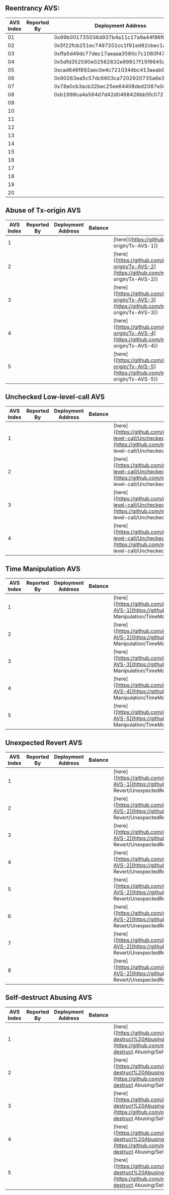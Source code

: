 ## Reentrancy AVS:   

| AVS Index | Reported By | Deployment Address                         | Transaction Counts | Exploitation Code                                            |
| --------- | ----------- | ------------------------------------------ | ------------------ | ------------------------------------------------------------ |
| 01        |             | 0x99b001735036d937b4a11c17a9a44f86fbddf4d0 |                    | [here](https://github.com/mavspublic/Exploit_Code/tree/master/Reentrancy/Reentrancy-AVS-01) |
| 02        |             | 0x5f22fcb251ec7497201cc1f91ed82cbec1a67eab |                    | [here](https://github.com/mavspublic/Exploit_Code/tree/master/Reentrancy/Reentrancy-AVS-02) |
| 03        |             | 0xffa5d49dc77dec17aeaaa3580c7c1060f4709f0c |                    | [here](https://github.com/mavspublic/Exploit_Code/tree/master/Reentrancy/Reentrancy-AVS-03) |
| 04        |             | 0x5dfd352590e02562832e99917f15f9645a13f3ec |                    | [here](https://github.com/mavspublic/Exploit_Code/tree/master/Reentrancy/Reentrancy-AVS-04) |
| 05        |             | 0xcad646f892aec0e4c7210344bc413aeab9bbc928 |                    | [here](https://github.com/mavspublic/Exploit_Code/tree/master/Reentrancy/Reentrancy-AVS-05) |
| 06        |             | 0x90263ea5c57dc6603ca7202920735a6e31235bb9 |                    | [here](https://github.com/mavspublic/Exploit_Code/tree/master/Reentrancy/Reentrancy-AVS-06) |
| 07        |             | 0x78a0cb3acb32bec25ee64408ded2087e0d27c230 |                    | [here](https://github.com/mavspublic/Exploit_Code/tree/master/Reentrancy/Reentrancy-AVS-07) |
| 08        |             | 0xb1998ca4a564d7d42d0468426bb5fc072bd16ee8 |                    | [here](https://github.com/mavspublic/Exploit_Code/tree/master/Reentrancy/Reentrancy-AVS-08) |
| 09        |             |                                            |                    | [here](https://github.com/mavspublic/Exploit_Code/tree/master/Reentrancy/Reentrancy-AVS-09) |
| 10        |             |                                            |                    | [here](https://github.com/mavspublic/Exploit_Code/tree/master/Reentrancy/Reentrancy-AVS-10) |
| 11        |             |                                            |                    | [here](https://github.com/mavspublic/Exploit_Code/tree/master/Reentrancy/Reentrancy-AVS-11) |
| 12        |             |                                            |                    | [here](https://github.com/mavspublic/Exploit_Code/tree/master/Reentrancy/Reentrancy-AVS-12) |
| 13        |             |                                            |                    | [here](https://github.com/mavspublic/Exploit_Code/tree/master/Reentrancy/Reentrancy-AVS-13) |
| 14        |             |                                            |                    | [here](https://github.com/mavspublic/Exploit_Code/tree/master/Reentrancy/Reentrancy-AVS-14) |
| 15        |             |                                            |                    | [here](https://github.com/mavspublic/Exploit_Code/tree/master/Reentrancy/Reentrancy-AVS-15) |
| 16        |             |                                            |                    | [here](https://github.com/mavspublic/Exploit_Code/tree/master/Reentrancy/Reentrancy-AVS-16) |
| 17        |             |                                            |                    | [here](https://github.com/mavspublic/Exploit_Code/tree/master/Reentrancy/Reentrancy-AVS-17) |
| 18        |             |                                            |                    | [here](https://github.com/mavspublic/Exploit_Code/tree/master/Reentrancy/Reentrancy-AVS-18) |
| 19        |             |                                            |                    | [here](https://github.com/mavspublic/Exploit_Code/tree/master/Reentrancy/Reentrancy-AVS-19) |
| 20        |             |                                            |                    | [here](https://github.com/mavspublic/Exploit_Code/tree/master/Reentrancy/Reentrancy-AVS-20) |

## Abuse of Tx-origin AVS

| AVS Index | Reported By | Deployment Address | Balance | Exploitation Code                                            |
| --------- | ----------- | ------------------ | ------- | ------------------------------------------------------------ |
| 1         |             |                    |         | [here]((https://github.com/mavspublic/Exploit_Code/tree/master/Abuse of Tx-origin/Tx-AVS-1)) |
| 2         |             |                    |         | [here]([https://github.com/mavspublic/Exploit_Code/tree/master/Abuse%20of%20Tx-origin/Tx-AVS-2](https://github.com/mavspublic/Exploit_Code/tree/master/Abuse of Tx-origin/Tx-AVS-2)) |
| 3         |             |                    |         | [here]([https://github.com/mavspublic/Exploit_Code/tree/master/Abuse%20of%20Tx-origin/Tx-AVS-3](https://github.com/mavspublic/Exploit_Code/tree/master/Abuse of Tx-origin/Tx-AVS-3)) |
| 4         |             |                    |         | [here]([https://github.com/mavspublic/Exploit_Code/tree/master/Abuse%20of%20Tx-origin/Tx-AVS-4](https://github.com/mavspublic/Exploit_Code/tree/master/Abuse of Tx-origin/Tx-AVS-4)) |
| 5         |             |                    |         | [here]([https://github.com/mavspublic/Exploit_Code/tree/master/Abuse%20of%20Tx-origin/Tx-AVS-5](https://github.com/mavspublic/Exploit_Code/tree/master/Abuse of Tx-origin/Tx-AVS-5)) |

## Unchecked Low-level-call AVS

| AVS Index | Reported By | Deployment Address | Balance | Exploitation Code                                            |
| --------- | ----------- | ------------------ | ------- | ------------------------------------------------------------ |
| 1         |             |                    |         | [here]([https://github.com/mavspublic/Exploit_Code/tree/master/Unchecked%20Low-level-call/UncheckedLLC-AVS-1](https://github.com/mavspublic/Exploit_Code/tree/master/Unchecked Low-level-call/UncheckedLLC-AVS-1)) |
| 2         |             |                    |         | [here]([https://github.com/mavspublic/Exploit_Code/tree/master/Unchecked%20Low-level-call/UncheckedLLC-AVS-2](https://github.com/mavspublic/Exploit_Code/tree/master/Unchecked Low-level-call/UncheckedLLC-AVS-2)) |
| 3         |             |                    |         | [here]([https://github.com/mavspublic/Exploit_Code/tree/master/Unchecked%20Low-level-call/UncheckedLLC-AVS-3](https://github.com/mavspublic/Exploit_Code/tree/master/Unchecked Low-level-call/UncheckedLLC-AVS-3)) |
| 4         |             |                    |         | [here]([https://github.com/mavspublic/Exploit_Code/tree/master/Unchecked%20Low-level-call/UncheckedLLC-AVS-4](https://github.com/mavspublic/Exploit_Code/tree/master/Unchecked Low-level-call/UncheckedLLC-AVS-4)) |

## Time Manipulation AVS

| AVS Index | Reported By | Deployment Address | Balance | Exploitation Code                                            |
| --------- | ----------- | ------------------ | ------- | ------------------------------------------------------------ |
| 1         |             |                    |         | [here]([https://github.com/mavspublic/Exploit_Code/tree/master/Time%20Manipulation/TimeMani-AVS-1](https://github.com/mavspublic/Exploit_Code/tree/master/Time Manipulation/TimeMani-AVS-1)) |
| 2         |             |                    |         | [here]([https://github.com/mavspublic/Exploit_Code/tree/master/Time%20Manipulation/TimeMani-AVS-2](https://github.com/mavspublic/Exploit_Code/tree/master/Time Manipulation/TimeMani-AVS-2)) |
| 3         |             |                    |         | [here]([https://github.com/mavspublic/Exploit_Code/tree/master/Time%20Manipulation/TimeMani-AVS-3](https://github.com/mavspublic/Exploit_Code/tree/master/Time Manipulation/TimeMani-AVS-3)) |
| 4         |             |                    |         | [here]([https://github.com/mavspublic/Exploit_Code/tree/master/Time%20Manipulation/TimeMani-AVS-4](https://github.com/mavspublic/Exploit_Code/tree/master/Time Manipulation/TimeMani-AVS-4)) |
| 5         |             |                    |         | [here]([https://github.com/mavspublic/Exploit_Code/tree/master/Time%20Manipulation/TimeMani-AVS-5](https://github.com/mavspublic/Exploit_Code/tree/master/Time Manipulation/TimeMani-AVS-5)) |

## Unexpected Revert AVS

| AVS Index | Reported By | Deployment Address | Balance | Exploitation Code                                            |
| --------- | ----------- | ------------------ | ------- | ------------------------------------------------------------ |
| 1         |             |                    |         | [here]([https://github.com/mavspublic/Exploit_Code/tree/master/Unexpected%20Revert/UnexpectedRevert-AVS-1](https://github.com/mavspublic/Exploit_Code/tree/master/Unexpected Revert/UnexpectedRevert-AVS-1)) |
| 2         |             |                    |         | [here]([https://github.com/mavspublic/Exploit_Code/tree/master/Unexpected%20Revert/UnexpectedRevert-AVS-2](https://github.com/mavspublic/Exploit_Code/tree/master/Unexpected Revert/UnexpectedRevert-AVS-2)) |
| 3         |             |                    |         | [here]([https://github.com/mavspublic/Exploit_Code/tree/master/Unexpected%20Revert/UnexpectedRevert-AVS-2](https://github.com/mavspublic/Exploit_Code/tree/master/Unexpected Revert/UnexpectedRevert-AVS-3)) |
| 4         |             |                    |         | [here]([https://github.com/mavspublic/Exploit_Code/tree/master/Unexpected%20Revert/UnexpectedRevert-AVS-2](https://github.com/mavspublic/Exploit_Code/tree/master/Unexpected Revert/UnexpectedRevert-AVS-4)) |
| 5         |             |                    |         | [here]([https://github.com/mavspublic/Exploit_Code/tree/master/Unexpected%20Revert/UnexpectedRevert-AVS-2](https://github.com/mavspublic/Exploit_Code/tree/master/Unexpected Revert/UnexpectedRevert-AVS-5)) |
| 6         |             |                    |         | [here]([https://github.com/mavspublic/Exploit_Code/tree/master/Unexpected%20Revert/UnexpectedRevert-AVS-2](https://github.com/mavspublic/Exploit_Code/tree/master/Unexpected Revert/UnexpectedRevert-AVS-6)) |
| 7         |             |                    |         | [here]([https://github.com/mavspublic/Exploit_Code/tree/master/Unexpected%20Revert/UnexpectedRevert-AVS-2](https://github.com/mavspublic/Exploit_Code/tree/master/Unexpected Revert/UnexpectedRevert-AVS-7)) |
| 8         |             |                    |         | [here]([https://github.com/mavspublic/Exploit_Code/tree/master/Unexpected%20Revert/UnexpectedRevert-AVS-2](https://github.com/mavspublic/Exploit_Code/tree/master/Unexpected Revert/UnexpectedRevert-AVS-8)) |

## Self-destruct Abusing AVS

| AVS Index | Reported By | Deployment Address | Balance | Exploitation Code                                            |
| --------- | ----------- | ------------------ | ------- | ------------------------------------------------------------ |
| 1         |             |                    |         | [here]([https://github.com/mavspublic/Exploit_Code/tree/master/Self-destruct%20Abusing/SelfDestruct-AVS-1](https://github.com/mavspublic/Exploit_Code/tree/master/Self-destruct Abusing/SelfDestruct-AVS-1)) |
| 2         |             |                    |         | [here]([https://github.com/mavspublic/Exploit_Code/tree/master/Self-destruct%20Abusing/SelfDestruct-AVS-1](https://github.com/mavspublic/Exploit_Code/tree/master/Self-destruct Abusing/SelfDestruct-AVS-2)) |
| 3         |             |                    |         | [here]([https://github.com/mavspublic/Exploit_Code/tree/master/Self-destruct%20Abusing/SelfDestruct-AVS-1](https://github.com/mavspublic/Exploit_Code/tree/master/Self-destruct Abusing/SelfDestruct-AVS-3)) |
| 4         |             |                    |         | [here]([https://github.com/mavspublic/Exploit_Code/tree/master/Self-destruct%20Abusing/SelfDestruct-AVS-1](https://github.com/mavspublic/Exploit_Code/tree/master/Self-destruct Abusing/SelfDestruct-AVS-4)) |
| 5         |             |                    |         | [here]([https://github.com/mavspublic/Exploit_Code/tree/master/Self-destruct%20Abusing/SelfDestruct-AVS-1](https://github.com/mavspublic/Exploit_Code/tree/master/Self-destruct Abusing/SelfDestruct-AVS-5)) |